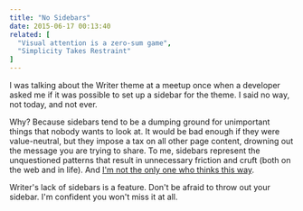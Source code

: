 ```yaml
---
title: "No Sidebars"
date: 2015-06-17 00:13:40
related: [
  "Visual attention is a zero-sum game",
  "Simplicity Takes Restraint"
]
---
```


I was talking about the Writer theme at a meetup once when a developer asked me if it was possible to set up a sidebar for the theme. I said no way, not today, and not ever.

Why? Because sidebars tend to be a dumping ground for unimportant things that nobody wants to look at. It would be bad enough if they were value-neutral, but they impose a tax on all other page content, drowning out the message you are trying to share. To me, sidebars represent the unquestioned patterns that result in unnecessary friction and cruft (both on the web and in life). And <a href="http://nosidebar.com/about/">I'm not the only one who thinks this way</a>.

Writer's lack of sidebars is a feature. Don't be afraid to throw out your sidebar. I'm confident you won't miss it at all.
